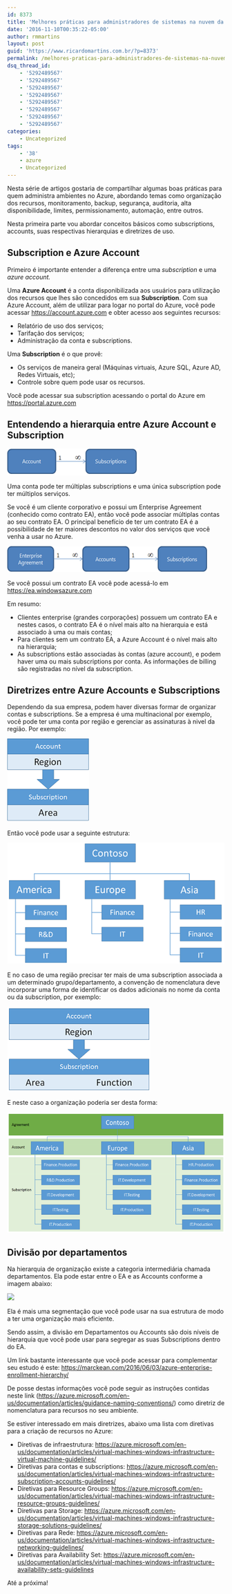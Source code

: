 ```yaml
---
id: 8373
title: 'Melhores práticas para administradores de sistemas na nuvem da Microsoft (Azure) &#8211; Parte I'
date: '2016-11-10T00:35:22-05:00'
author: rmmartins
layout: post
guid: 'https://www.ricardomartins.com.br/?p=8373'
permalink: /melhores-praticas-para-administradores-de-sistemas-na-nuvem-da-microsoft-azure-parte-i/
dsq_thread_id:
    - '5292489567'
    - '5292489567'
    - '5292489567'
    - '5292489567'
    - '5292489567'
    - '5292489567'
    - '5292489567'
    - '5292489567'
categories:
    - Uncategorized
tags:
    - '38'
    - azure
    - Uncategorized
---
```


Nesta série de artigos gostaria de compartilhar algumas boas práticas para quem administra ambientes no Azure, abordando temas como organização dos recursos, monitoramento, backup, segurança, auditoria, alta disponibilidade, limites, permissionamento, automação, entre outros.

Nesta primeira parte vou abordar conceitos básicos como subscriptions, accounts, suas respectivas hierarquias e diretrizes de uso.

## Subscription e Azure Account

Primeiro é importante entender a diferença entre uma *subscription* e uma *azure account.*

Uma **Azure Account** é a conta disponibilizada aos usuários para utilização dos recursos que lhes são concedidos em sua **Subscription**. Com sua Azure Account, além de utilizar para logar no portal do Azure, você pode acessar <https://account.azure.com> e obter acesso aos seguintes recursos:

- Relatório de uso dos serviços;
- Tarifação dos serviços;
- Administração da conta e subscriptions.

Uma **Subscription**  é o que provê:

- Os serviços de maneira geral (Máquinas virtuais, Azure SQL, Azure AD, Redes Virtuais, etc);
- Controle sobre quem pode usar os recursos.

Você pode acessar sua subscription acessando o portal do Azure em <https://portal.azure.com>

## Entendendo a hierarquia entre Azure Account e Subscription

![](/wp-content/uploads/2016/11/account.png)

Uma conta pode ter múltiplas subscriptions e uma única subscription pode ter múltiplos serviços.

Se você é um cliente corporativo e possui um Enterprise Agreement (conhecido como contrato EA), então você pode associar múltiplas contas ao seu contrato EA. O principal benefício de ter um contrato EA é a possibilidade de ter maiores descontos no valor dos serviços que você venha a usar no Azure.

![](/wp-content/uploads/2016/11/ea.png)

Se você possui um contrato EA você pode acessá-lo em <https://ea.windowsazure.com>

Em resumo:

- Clientes enterprise (grandes corporações) possuem um contrato EA e nestes casos, o contrato EA é o nível mais alto na hierarquia e está associado à uma ou mais contas;
- Para clientes sem um contrato EA, a Azure Account é o nível mais alto na hierarquia;
- As subscriptions estão associadas às contas (azure account), e podem haver uma ou mais subscriptions por conta. As informações de billing são registradas no nível da subscription.

## Diretrizes entre Azure Accounts e Subscriptions

Dependendo da sua empresa, podem haver diversas formar de organizar contas e subscriptions. Se a empresa é uma multinacional por exemplo, você pode ter uma conta por região e gerenciar as assinaturas à nivel da região. Por exemplo:

![](/wp-content/uploads/2016/11/region.png)

Então você pode usar a seguinte estrutura:

![](/wp-content/uploads/2016/11/organization.png)

E no caso de uma região precisar ter mais de uma subscription associada a um determinado grupo/departamento, a convenção de nomenclatura deve incorporar uma forma de identificar os dados adicionais no nome da conta ou da subscription, por exemplo:

![](/wp-content/uploads/2016/11/region2.png)

E neste caso a organização poderia ser desta forma:

![](/wp-content/uploads/2016/11/contoso-org.png)

## Divisão por departamentos

Na hierarquia de organização existe a categoria intermediária chamada departamentos. Ela pode estar entre o EA e as Accounts conforme a imagem abaixo:

![](https://ricardomartins9888.blob.core.windows.net/wordpress/2016/11/dapartamentos.png)

Ela é mais uma segmentação que você pode usar na sua estrutura de modo a ter uma organização mais eficiente.

Sendo assim, a divisão em Departamentos ou Accounts são dois níveis de hierarquia que você pode usar para segregar as suas Subscriptions dentro do EA.

Um link bastante interessante que você pode acessar para complementar seu estudo é este: <https://marckean.com/2016/06/03/azure-enterprise-enrollment-hierarchy/>

De posse destas informações você pode seguir as instruções contidas neste link (<https://azure.microsoft.com/en-us/documentation/articles/guidance-naming-conventions/>) como diretriz de nomenclatura para recursos no seu ambiente.

Se estiver interessado em mais diretrizes, abaixo uma lista com diretivas para a criação de recursos no Azure:

- Diretivas de infraestrutura: <https://azure.microsoft.com/en-us/documentation/articles/virtual-machines-windows-infrastructure-virtual-machine-guidelines/>
- Diretivas para contas e subscriptions: <https://azure.microsoft.com/en-us/documentation/articles/virtual-machines-windows-infrastructure-subscription-accounts-guidelines/>
- Diretivas para Resource Groups: <https://azure.microsoft.com/en-us/documentation/articles/virtual-machines-windows-infrastructure-resource-groups-guidelines/>
- Diretivas para Storage: <https://azure.microsoft.com/en-us/documentation/articles/virtual-machines-windows-infrastructure-storage-solutions-guidelines/>
- Diretivas para Rede: <https://azure.microsoft.com/en-us/documentation/articles/virtual-machines-windows-infrastructure-networking-guidelines/>
- Diretivas para Availability Set: <https://azure.microsoft.com/en-us/documentation/articles/virtual-machines-windows-infrastructure-availability-sets-guidelines>

Até a próxima!